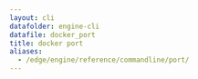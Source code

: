 ```yaml
---
layout: cli
datafolder: engine-cli
datafile: docker_port
title: docker port
aliases:
  - /edge/engine/reference/commandline/port/
---
```

<!--
This page is automatically generated from Docker's source code. If you want to
suggest a change to the text that appears here, open a ticket or pull request
in the source repository on GitHub:

https://github.com/docker/cli
-->
